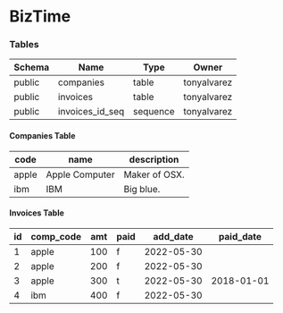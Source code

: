 # BizTime

### Tables

| Schema | Name            | Type     | Owner       |
| ------ | --------------- | -------- | ----------- |
| public | companies       | table    | tonyalvarez |
| public | invoices        | table    | tonyalvarez |
| public | invoices_id_seq | sequence | tonyalvarez |

#### Companies Table

| code  | name           | description   |
| ----- | -------------- | ------------- |
| apple | Apple Computer | Maker of OSX. |
| ibm   | IBM            | Big blue.     |

#### Invoices Table

| id  | comp_code | amt | paid | add_date   | paid_date  |
| --- | --------- | --- | ---- | ---------- | ---------- |
| 1   | apple     | 100 | f    | 2022-05-30 |
| 2   | apple     | 200 | f    | 2022-05-30 |
| 3   | apple     | 300 | t    | 2022-05-30 | 2018-01-01 |
| 4   | ibm       | 400 | f    | 2022-05-30 |
